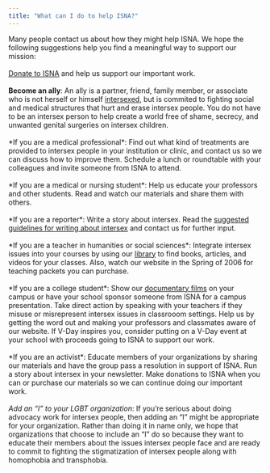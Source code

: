 ```yaml
---
title: "What can I do to help ISNA?"
---
```


Many people contact us about how they might help <span class="caps">ISNA</span>. We hope the following suggestions help you find a meaningful way to support our mission:<br><br>[Donate to <span class="caps">ISNA</span>][1] and help us support our important work.<br><br> **Become an ally**: An ally is a partner, friend, family member, or associate who is not herself or himself [intersexed][2], but is commited to fighting social and medical structures that hurt and erase intersex people. You do not have to be an intersex person to help create a world free of shame, secrecy, and unwanted genital surgeries on intersex children.<br><br>\*If you are a medical professional\*: Find out what kind of treatments are provided to intersex people in your institution or clinic, and contact us so we can discuss how to improve them. Schedule a lunch or roundtable with your colleagues and invite someone from <span class="caps">ISNA</span> to attend.<br><br>\*If you are a medical or nursing student\*: Help us educate your professors and other students. Read and watch our materials and share them with others.<br><br>\*If you are a reporter\*: Write a story about intersex. Read the [suggested guidelines for writing about intersex][3] and contact us for further input.<br><br>\*If you are a teacher in humanities or social sciences\*: Integrate intersex issues into your courses by using our [library][4] to find books, articles, and videos for your classes. Also, watch our website in the Spring of 2006 for teaching packets you can purchase. <br><br>\*If you are a college student\*: Show our [documentary films][5] on your campus or have your school sponsor someone from <span class="caps">ISNA</span> for a campus presentation. Take direct action by speaking with your teachers if they misuse or misrepresent intersex issues in classrooom settings. Help us by getting the word out and making your professors and classmates aware of our website. If V-Day inspires you, consider putting on a V-Day event at your school with proceeds going to <span class="caps">ISNA</span> to support our work. <br><br>\*If you are an activist\*: Educate members of your organizations by sharing our materials and have the group pass a resolution in support of <span class="caps">ISNA</span>. Run a story about intersex in your newsletter. Make donations to <span class="caps">ISNA</span> when you can or purchase our materials so we can continue doing our important work.<br><br>*Add an &#8220;I&#8221; to your <span class="caps">LGBT</span> organization*: If you&#8217;re serious about doing advocacy work for intersex people, then adding an &#8220;I&#8221; might be appropriate for your organization. Rather than doing it in name only, we hope that organizations that choose to include an &#8220;I&#8221; do so because they want to educate their members about the issues intersex people face and are ready to commit to fighting the stigmatization of intersex people along with homophobia and transphobia. <br><br>

 [1]: /donate
 [2]: http://www.isna.org/faq/what_is_intersex
 [3]: http://www.isna.org/node/977
 [4]: http://www.isna.org/taxonomy/term/7
 [5]: http://www.isna.org/videos